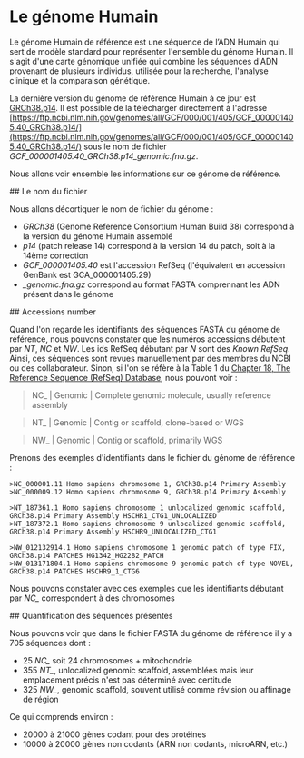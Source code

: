 # Le génome Humain

Le génome Humain de référence est une séquence de l’ADN Humain qui sert de modèle standard pour représenter l'ensemble du génome Humain. Il s'agit d'une carte génomique unifiée qui combine les séquences d'ADN provenant de plusieurs individus, utilisée pour la recherche, l'analyse clinique et la comparaison génétique.

La dernière version du génome de référence Humain à ce jour est [GRCh38.p14](https://www.ncbi.nlm.nih.gov/datasets/genome/GCF_000001405.40/). Il est possible de la télécharger directement à l'adresse [https://ftp.ncbi.nlm.nih.gov/genomes/all/GCF/000/001/405/GCF_000001405.40_GRCh38.p14/](https://ftp.ncbi.nlm.nih.gov/genomes/all/GCF/000/001/405/GCF_000001405.40_GRCh38.p14/) sous le nom de fichier *GCF_000001405.40_GRCh38.p14_genomic.fna.gz*.

Nous allons voir ensemble les informations sur ce génome de référence.

## Le nom du fichier

Nous allons décortiquer le nom de fichier du génome : 

- *GRCh38* (Genome Reference Consortium Human Build 38) correspond à la version du génome Humain assemblé
- *p14* (patch release 14) correspond à la version 14 du patch, soit à la 14ème correction
- *GCF_000001405.40* est l'accession RefSeq (l'équivalent en accession GenBank est GCA_000001405.29)
- *_genomic.fna.gz* correspond au format FASTA comprennant les ADN présent dans le génome

## Accessions number

Quand l'on regarde les identifiants des séquences FASTA du génome de référence, nous pouvons constater que les numéros accessions débutent par *NT*, *NC* et *NW*. Les ids RefSeq débutant par *N* sont des *Known RefSeq*. Ainsi, ces séquences sont revues manuellement par des membres du NCBI ou des collaborateur. 
Sinon, si l'on se réfère à la Table 1 du [Chapter 18, The Reference Sequence (RefSeq) Database](https://www.ncbi.nlm.nih.gov/books/NBK21091/table/ch18.T.refseq_accession_numbers_and_mole/?report=objectonly), nous pouvont voir : 

> NC_ |	Genomic	| Complete genomic molecule, usually reference assembly

> NT_	| Genomic	| Contig or scaffold, clone-based or WGS

> NW_	| Genomic	| Contig or scaffold, primarily WGS

Prenons des exemples d'identifiants dans le fichier du génome de référence : 
```
>NC_000001.11 Homo sapiens chromosome 1, GRCh38.p14 Primary Assembly
>NC_000009.12 Homo sapiens chromosome 9, GRCh38.p14 Primary Assembly

>NT_187361.1 Homo sapiens chromosome 1 unlocalized genomic scaffold, GRCh38.p14 Primary Assembly HSCHR1_CTG1_UNLOCALIZED
>NT_187372.1 Homo sapiens chromosome 9 unlocalized genomic scaffold, GRCh38.p14 Primary Assembly HSCHR9_UNLOCALIZED_CTG1

>NW_012132914.1 Homo sapiens chromosome 1 genomic patch of type FIX, GRCh38.p14 PATCHES HG1342_HG2282_PATCH
>NW_013171804.1 Homo sapiens chromosome 9 genomic patch of type NOVEL, GRCh38.p14 PATCHES HSCHR9_1_CTG6
```
Nous pouvons constater avec ces exemples que les identifiants débutant par *NC_* correspondent à des chromosomes

## Quantification des séquences présentes

Nous pouvons voir que dans le fichier FASTA du génome de référence il y a 705 séquences dont :
- 25 *NC_* soit 24 chromosomes + mitochondrie
- 355 *NT_*, unlocalized genomic scaffold, assemblées mais leur emplacement précis n'est pas déterminé avec certitude
- 325 *NW_*, genomic scaffold, souvent utilisé comme révision ou affinage de région

Ce qui comprends environ : 
- 20000 à 21000 gènes codant pour des protéines
- 10000 à 20000 gènes non codants (ARN non codants, microARN, etc.) 